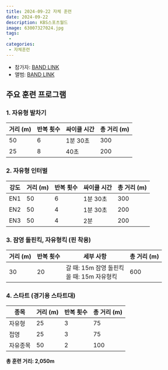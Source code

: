 ```yaml
---
title: 2024-09-22 자체 훈련
date: 2024-09-22
description: KBS스포츠월드
image: 63007327024.jpg
tags:
 - 
categories:
 - 자체훈련
---
```


- 참가자: [BAND LINK](https://band.us/band/93484357/schedule/4%2F93484357%2F473873524%2F19700101)
- 앨범: [BAND LINK](https://band.us/band/93484357/album/82084987)

## 주요 훈련 프로그램

### 1. 자유형 발차기

| 거리 (m) | 반복 횟수 | 싸이클 시간 | 총 거리 (m) |
|----------|-----------|-------------|-------------|
| 50 | 6 | 1분 30초 | 300 |
| 25 | 8 | 40초 | 200 |

### 2. 자유형 인터벌

| 강도 | 거리 (m) | 반복 횟수 | 싸이클 시간 | 총 거리 (m) |
|------|----------|-----------|-------------|-------------|
| EN1 | 50 | 6 | 1분 30초 | 300 |
| EN2 | 50 | 4 | 1분 30초 | 200 |
| EN3 | 50 | 4 | 2분 | 200 |

### 3. 잠영 돌핀킥, 자유형킥 (핀 착용)

| 거리 (m) | 반복 횟수 | 세부 사항 | 총 거리 (m) |
|----------|-----------|-----------|-------------|
| 30 | 20 | 갈 때: 15m 잠영 돌핀킥<br>올 때: 15m 자유형킥 | 600 |

### 4. 스타트 (경기용 스타트대)

| 종목 | 거리 (m) | 반복 횟수 | 총 거리 (m) |
|------|----------|-----------|-------------|
| 자유형 | 25 | 3 | 75 |
| 접영 | 25 | 3 | 75 |
| 자유종목 | 50 | 2 | 100 |

**총 훈련 거리: 2,050m**